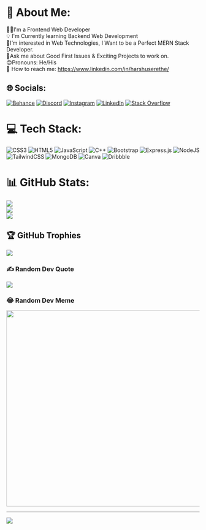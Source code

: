 # 💫 About Me:
👨‍💻I'm a Frontend Web Developer <br>💡 I'm Currently learning Backend Web Development<br>🎯I’m interested in Web Technologies, I Want to be a Perfect MERN Stack Developer.<br>💬Ask me about Good First Issues & Exciting Projects to work on.<br>😊Pronouns: He/His<br> 📍 How to reach me: https://www.linkedin.com/in/harshuserethe/


## 🌐 Socials:
[![Behance](https://img.shields.io/badge/Behance-1769ff?logo=behance&logoColor=white)](https://behance.net/https://www.behance.net/harshuserethe) [![Discord](https://img.shields.io/badge/Discord-%237289DA.svg?logo=discord&logoColor=white)](htttps://discord.gg/https://discord.gg/T55vEkZy) [![Instagram](https://img.shields.io/badge/Instagram-%23E4405F.svg?logo=Instagram&logoColor=white)](https://instagram.com/https://www.instagram.com/codexharsh/) [![LinkedIn](https://img.shields.io/badge/LinkedIn-%230077B5.svg?logo=linkedin&logoColor=white)](https://linkedin.com/in/https://www.linkedin.com/in/harshuserethe/) [![Stack Overflow](https://img.shields.io/badge/-Stackoverflow-FE7A16?logo=stack-overflow&logoColor=white)](https://stackoverflow.com/users/user:20075682) 

# 💻 Tech Stack:
![CSS3](https://img.shields.io/badge/css3-%231572B6.svg?style=for-the-badge&logo=css3&logoColor=white) ![HTML5](https://img.shields.io/badge/html5-%23E34F26.svg?style=for-the-badge&logo=html5&logoColor=white) ![JavaScript](https://img.shields.io/badge/javascript-%23323330.svg?style=for-the-badge&logo=javascript&logoColor=%23F7DF1E) ![C++](https://img.shields.io/badge/c++-%2300599C.svg?style=for-the-badge&logo=c%2B%2B&logoColor=white) ![Bootstrap](https://img.shields.io/badge/bootstrap-%23563D7C.svg?style=for-the-badge&logo=bootstrap&logoColor=white) ![Express.js](https://img.shields.io/badge/express.js-%23404d59.svg?style=for-the-badge&logo=express&logoColor=%2361DAFB) ![NodeJS](https://img.shields.io/badge/node.js-6DA55F?style=for-the-badge&logo=node.js&logoColor=white) ![TailwindCSS](https://img.shields.io/badge/tailwindcss-%2338B2AC.svg?style=for-the-badge&logo=tailwind-css&logoColor=white) ![MongoDB](https://img.shields.io/badge/MongoDB-%234ea94b.svg?style=for-the-badge&logo=mongodb&logoColor=white) ![Canva](https://img.shields.io/badge/Canva-%2300C4CC.svg?style=for-the-badge&logo=Canva&logoColor=white) ![Dribbble](https://img.shields.io/badge/Dribbble-EA4C89?style=for-the-badge&logo=dribbble&logoColor=white)
# 📊 GitHub Stats:
![](https://github-readme-stats.vercel.app/api?username=HarshUserethe&theme=monokai&hide_border=false&include_all_commits=true&count_private=true)<br/>
![](https://github-readme-streak-stats.herokuapp.com/?user=HarshUserethe&theme=monokai&hide_border=false)<br/>
![](https://github-readme-stats.vercel.app/api/top-langs/?username=HarshUserethe&theme=monokai&hide_border=false&include_all_commits=true&count_private=true&layout=compact)

## 🏆 GitHub Trophies
![](https://github-profile-trophy.vercel.app/?username=HarshUserethe&theme=dracula&no-frame=false&no-bg=false&margin-w=4)

### ✍️ Random Dev Quote
![](https://quotes-github-readme.vercel.app/api?type=horizontal&theme=radical)

### 😂 Random Dev Meme
<img src="https://random-memer.herokuapp.com/" width="512px"/>

---
[![](https://visitcount.itsvg.in/api?id=HarshUserethe&icon=0&color=0)](https://visitcount.itsvg.in)
